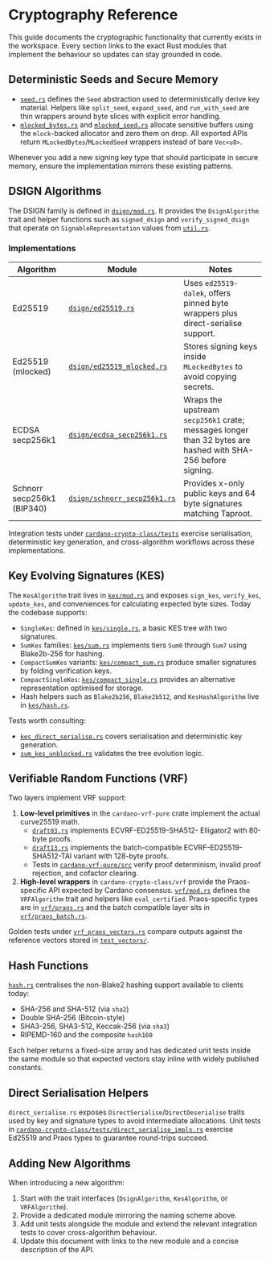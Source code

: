 # Cryptography Reference

This guide documents the cryptographic functionality that currently exists in the
workspace. Every section links to the exact Rust modules that implement the behaviour so
updates can stay grounded in code.

## Deterministic Seeds and Secure Memory

- [`seed.rs`](../cardano-crypto-class/src/seed.rs) defines the `Seed` abstraction used to
  deterministically derive key material. Helpers like `split_seed`, `expand_seed`, and
  `run_with_seed` are thin wrappers around byte slices with explicit error handling.
- [`mlocked_bytes.rs`](../cardano-crypto-class/src/mlocked_bytes.rs) and
  [`mlocked_seed.rs`](../cardano-crypto-class/src/mlocked_seed.rs) allocate sensitive
  buffers using the `mlock`-backed allocator and zero them on drop. All exported APIs
  return `MLockedBytes`/`MLockedSeed` wrappers instead of bare `Vec<u8>`.

Whenever you add a new signing key type that should participate in secure memory, ensure
the implementation mirrors these existing patterns.

## DSIGN Algorithms

The DSIGN family is defined in [`dsign/mod.rs`](../cardano-crypto-class/src/dsign/mod.rs).
It provides the `DsignAlgorithm` trait and helper functions such as `signed_dsign` and
`verify_signed_dsign` that operate on `SignableRepresentation` values from
[`util.rs`](../cardano-crypto-class/src/util.rs).

### Implementations

| Algorithm | Module | Notes |
|-----------|--------|-------|
| Ed25519 | [`dsign/ed25519.rs`](../cardano-crypto-class/src/dsign/ed25519.rs) | Uses `ed25519-dalek`, offers pinned byte wrappers plus direct-serialise support. |
| Ed25519 (mlocked) | [`dsign/ed25519_mlocked.rs`](../cardano-crypto-class/src/dsign/ed25519_mlocked.rs) | Stores signing keys inside `MLockedBytes` to avoid copying secrets. |
| ECDSA secp256k1 | [`dsign/ecdsa_secp256k1.rs`](../cardano-crypto-class/src/dsign/ecdsa_secp256k1.rs) | Wraps the upstream `secp256k1` crate; messages longer than 32 bytes are hashed with SHA-256 before signing. |
| Schnorr secp256k1 (BIP340) | [`dsign/schnorr_secp256k1.rs`](../cardano-crypto-class/src/dsign/schnorr_secp256k1.rs) | Provides x-only public keys and 64 byte signatures matching Taproot. |

Integration tests under [`cardano-crypto-class/tests`](../cardano-crypto-class/tests)
exercise serialisation, deterministic key generation, and cross-algorithm workflows across
these implementations.

## Key Evolving Signatures (KES)

The `KesAlgorithm` trait lives in [`kes/mod.rs`](../cardano-crypto-class/src/kes/mod.rs)
and exposes `sign_kes`, `verify_kes`, `update_kes`, and conveniences for calculating
expected byte sizes. Today the codebase supports:

- `SingleKes`: defined in [`kes/single.rs`](../cardano-crypto-class/src/kes/single.rs), a
  basic KES tree with two signatures.
- `SumKes` families: [`kes/sum.rs`](../cardano-crypto-class/src/kes/sum.rs) implements
  tiers `Sum0` through `Sum7` using Blake2b-256 for hashing.
- `CompactSumKes` variants: [`kes/compact_sum.rs`](../cardano-crypto-class/src/kes/compact_sum.rs)
  produce smaller signatures by folding verification keys.
- `CompactSingleKes`: [`kes/compact_single.rs`](../cardano-crypto-class/src/kes/compact_single.rs)
  provides an alternative representation optimised for storage.
- Hash helpers such as `Blake2b256`, `Blake2b512`, and
  `KesHashAlgorithm` live in [`kes/hash.rs`](../cardano-crypto-class/src/kes/hash.rs).

Tests worth consulting:

- [`kes_direct_serialise.rs`](../cardano-crypto-class/tests/kes_direct_serialise.rs) covers
  serialisation and deterministic key generation.
- [`sum_kes_unblocked.rs`](../cardano-crypto-class/tests/sum_kes_unblocked.rs) validates
  the tree evolution logic.

## Verifiable Random Functions (VRF)

Two layers implement VRF support:

1. **Low-level primitives** in the `cardano-vrf-pure` crate implement the actual
   curve25519 math.
   - [`draft03.rs`](../cardano-vrf-pure/src/draft03.rs) implements ECVRF-ED25519-SHA512-
     Elligator2 with 80-byte proofs.
   - [`draft13.rs`](../cardano-vrf-pure/src/draft13.rs) implements the batch-compatible
     ECVRF-ED25519-SHA512-TAI variant with 128-byte proofs.
   - Tests in [`cardano-vrf-pure/src`](../cardano-vrf-pure/src/lib.rs) verify proof
     determinism, invalid proof rejection, and cofactor clearing.
2. **High-level wrappers** in `cardano-crypto-class/vrf` provide the Praos-specific API
   expected by Cardano consensus. [`vrf/mod.rs`](../cardano-crypto-class/src/vrf/mod.rs)
   defines the `VRFAlgorithm` trait and helpers like `eval_certified`. Praos-specific
   types are in [`vrf/praos.rs`](../cardano-crypto-class/src/vrf/praos.rs) and the batch
   compatible layer sits in [`vrf/praos_batch.rs`](../cardano-crypto-class/src/vrf/praos_batch.rs).

Golden tests under [`vrf_praos_vectors.rs`](../cardano-crypto-class/tests/vrf_praos_vectors.rs)
compare outputs against the reference vectors stored in [`test_vectors/`](../test_vectors).

## Hash Functions

[`hash.rs`](../cardano-crypto-class/src/hash.rs) centralises the non-Blake2 hashing
support available to clients today:

- SHA-256 and SHA-512 (via `sha2`)
- Double SHA-256 (Bitcoin-style)
- SHA3-256, SHA3-512, Keccak-256 (via `sha3`)
- RIPEMD-160 and the composite `hash160`

Each helper returns a fixed-size array and has dedicated unit tests inside the same module
so that expected vectors stay inline with widely published constants.

## Direct Serialisation Helpers

`direct_serialise.rs` exposes `DirectSerialise`/`DirectDeserialise` traits used by key and
signature types to avoid intermediate allocations. Unit tests in
[`cardano-crypto-class/tests/direct_serialise_impls.rs`](../cardano-crypto-class/tests/direct_serialise_impls.rs)
exercise Ed25519 and Praos types to guarantee round-trips succeed.

## Adding New Algorithms

When introducing a new algorithm:

1. Start with the trait interfaces (`DsignAlgorithm`, `KesAlgorithm`, or `VRFAlgorithm`).
2. Provide a dedicated module mirroring the naming scheme above.
3. Add unit tests alongside the module and extend the relevant integration tests to cover
   cross-algorithm behaviour.
4. Update this document with links to the new module and a concise description of the API.
